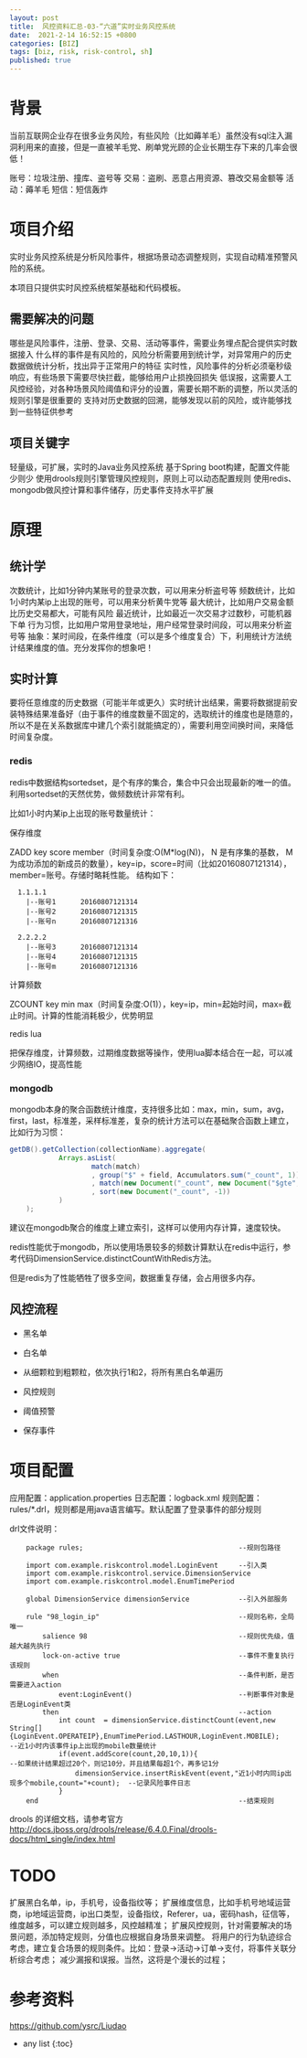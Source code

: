 ```yaml
---
layout: post
title:  风控资料汇总-03-“六道”实时业务风控系统
date:  2021-2-14 16:52:15 +0800
categories: [BIZ]
tags: [biz, risk, risk-control, sh]
published: true
---
```


# 背景

当前互联网企业存在很多业务风险，有些风险（比如薅羊毛）虽然没有sql注入漏洞利用来的直接，但是一直被羊毛党、刷单党光顾的企业长期生存下来的几率会很低！

账号：垃圾注册、撞库、盗号等
交易：盗刷、恶意占用资源、篡改交易金额等
活动：薅羊毛
短信：短信轰炸

# 项目介绍

实时业务风控系统是分析风险事件，根据场景动态调整规则，实现自动精准预警风险的系统。

本项目只提供实时风控系统框架基础和代码模板。

## 需要解决的问题

哪些是风险事件，注册、登录、交易、活动等事件，需要业务埋点配合提供实时数据接入
什么样的事件是有风险的，风险分析需要用到统计学，对异常用户的历史数据做统计分析，找出异于正常用户的特征
实时性，风险事件的分析必须毫秒级响应，有些场景下需要尽快拦截，能够给用户止损挽回损失
低误报，这需要人工风控经验，对各种场景风险阈值和评分的设置，需要长期不断的调整，所以灵活的规则引擎是很重要的
支持对历史数据的回溯，能够发现以前的风险，或许能够找到一些特征供参考

## 项目关键字

轻量级，可扩展，实时的Java业务风控系统
基于Spring boot构建，配置文件能少则少
使用drools规则引擎管理风控规则，原则上可以动态配置规则
使用redis、mongodb做风控计算和事件储存，历史事件支持水平扩展


# 原理

## 统计学

次数统计，比如1分钟内某账号的登录次数，可以用来分析盗号等
频数统计，比如1小时内某ip上出现的账号，可以用来分析黄牛党等
最大统计，比如用户交易金额比历史交易都大，可能有风险
最近统计，比如最近一次交易才过数秒，可能机器下单
行为习惯，比如用户常用登录地址，用户经常登录时间段，可以用来分析盗号等
抽象：某时间段，在条件维度（可以是多个维度复合）下，利用统计方法统计结果维度的值。充分发挥你的想象吧！

## 实时计算

要将任意维度的历史数据（可能半年或更久）实时统计出结果，需要将数据提前安装特殊结果准备好（由于事件的维度数量不固定的，选取统计的维度也是随意的，所以不是在关系数据库中建几个索引就能搞定的），需要利用空间换时间，来降低时间复杂度。

### redis

redis中数据结构sortedset，是个有序的集合，集合中只会出现最新的唯一的值。利用sortedset的天然优势，做频数统计非常有利。

比如1小时内某ip上出现的账号数量统计：

保存维度

ZADD key score member（时间复杂度:O(M*log(N))， N 是有序集的基数， M 为成功添加的新成员的数量），key=ip，score=时间（比如20160807121314），member=账号。存储时略耗性能。 结构如下：

```
  1.1.1.1
  	|--账号1		20160807121314
  	|--账号2		20160807121315
  	|--账号n		20160807121316

  2.2.2.2
  	|--账号3		20160807121314
  	|--账号4		20160807121315
  	|--账号m		20160807121316
```

计算频数

ZCOUNT key min max（时间复杂度:O(1)），key=ip，min=起始时间，max=截止时间。计算的性能消耗极少，优势明显

redis lua

把保存维度，计算频数，过期维度数据等操作，使用lua脚本结合在一起，可以减少网络IO，提高性能

### mongodb

mongodb本身的聚合函数统计维度，支持很多比如：max，min，sum，avg，first，last，标准差，采样标准差，复杂的统计方法可以在基础聚合函数上建立，比如行为习惯：

```java
getDB().getCollection(collectionName).aggregate(
            Arrays.asList(
                    match(match)													--匹配条件维度
                    , group("$" + field, Accumulators.sum("_count", 1))				--求值维度的次数
                    , match(new Document("_count", new Document("$gte", minCount))) --过滤，超过minCount才统计
                    , sort(new Document("_count", -1))								--对次数进行倒叙排列
            )
    );
```

建议在mongodb聚合的维度上建立索引，这样可以使用内存计算，速度较快。

redis性能优于mongodb，所以使用场景较多的频数计算默认在redis中运行，参考代码DimensionService.distinctCountWithRedis方法。

但是redis为了性能牺牲了很多空间，数据重复存储，会占用很多内存。

## 风控流程

- 黑名单

- 白名单

- 从细颗粒到粗颗粒，依次执行1和2，将所有黑白名单遍历

- 风控规则

- 阈值预警

- 保存事件

# 项目配置

应用配置：application.properties
日志配置：logback.xml
规则配置：rules/*.drl，规则都是用java语言编写。默认配置了登录事件的部分规则

drl文件说明：

```drl
	package rules;										--规则包路径

	import com.example.riskcontrol.model.LoginEvent		--引入类
	import com.example.riskcontrol.service.DimensionService
	import com.example.riskcontrol.model.EnumTimePeriod
	
	global DimensionService dimensionService			--引入外部服务

	rule "98_login_ip"          						--规则名称，全局唯一
	    salience 98										--规则优先级，值越大越先执行
	    lock-on-active true								--事件不重复执行该规则
	    when											--条件判断，是否需要进入action
	        event:LoginEvent()							--判断事件对象是否是LoginEvent类
	    then											--action
	        int count  = dimensionService.distinctCount(event,new String[]{LoginEvent.OPERATEIP},EnumTimePeriod.LASTHOUR,LoginEvent.MOBILE);		--近1小时内该事件ip上出现的mobile数量统计
	        if(event.addScore(count,20,10,1)){										--如果统计结果超过20个，则记10分，并且结果每超1个，再多记1分
	            dimensionService.insertRiskEvent(event,"近1小时内同ip出现多个mobile,count="+count);  --记录风险事件日志
	        }		
	end													--结束规则
```

drools 的详细文档，请参考官方 http://docs.jboss.org/drools/release/6.4.0.Final/drools-docs/html_single/index.html
 

# TODO

扩展黑白名单，ip，手机号，设备指纹等；
扩展维度信息，比如手机号地域运营商，ip地域运营商，ip出口类型，设备指纹，Referer，ua，密码hash，征信等，维度越多，可以建立规则越多，风控越精准；
扩展风控规则，针对需要解决的场景问题，添加特定规则，分值也应根据自身场景来调整。
将用户的行为轨迹综合考虑，建立复合场景的规则条件。比如：登录->活动->订单->支付，将事件关联分析综合考虑；
减少漏报和误报。当然，这将是个漫长的过程；

# 参考资料

https://github.com/ysrc/Liudao

* any list
{:toc}
